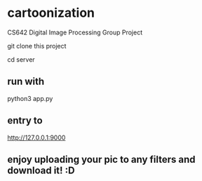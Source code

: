 # cartoonization
CS642 Digital Image Processing Group Project

git clone this project

cd server
## run with
python3 app.py

## entry to
http://127.0.0.1:9000

## enjoy uploading your pic to any filters and download it! :D